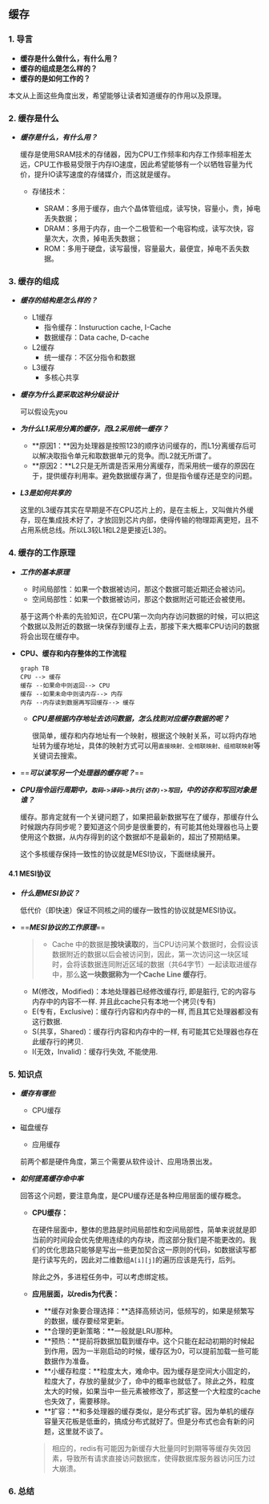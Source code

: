 ## 缓存

### 1. 导言

* **缓存是什么做什么，有什么用？**
* **缓存的组成是怎么样的？**
* **缓存的是如何工作的？**

本文从上面这些角度出发，希望能够让读者知道缓存的作用以及原理。



### 2. 缓存是什么

* ***缓存是什么，有什么用？***

  缓存是使用SRAM技术的存储器，因为CPU工作频率和内存工作频率相差太远，CPU工作极易受限于内存IO速度，因此希望能够有一个以牺牲容量为代价，提升IO读写速度的存储媒介，而这就是缓存。

  * 存储技术：

    * SRAM：多用于缓存，由六个晶体管组成，读写快，容量小，贵，掉电丢失数据；
    * DRAM：多用于内存，由一个二极管和一个电容构成，读写次快，容量次大，次贵，掉电丢失数据；
    * ROM：多用于硬盘，读写最慢，容量最大，最便宜，掉电不丢失数据。

    

### 3. 缓存的组成

* ***缓存的结构是怎么样的？***

  - L1缓存
    - 指令缓存：Insturuction cache, I-Cache
    - 数据缓存：Data cache, D-cache
  - L2缓存
    - 统一缓存：不区分指令和数据
  - L3缓存
    - 多核心共享

* ***缓存为什么要采取这种分级设计***

  可以假设先you

* ***为什么L1采用分离的缓存，而L2采用统一缓存？***

  - **原因1：**因为处理器是按照123的顺序访问缓存的，而L1分离缓存后可以解决取指令单元和取数据单元的竞争。而L2就无所谓了。
  - **原因2：**L2只是无所谓是否采用分离缓存，而采用统一缓存的原因在于，提供缓存利用率。避免数据缓存满了，但是指令缓存还是空的问题。

* ***L3是如何共享的***

  这里的L3缓存其实在早期是不在CPU芯片上的，是在主板上，又叫做片外缓存，现在集成技术好了，才放回到芯片内部，使得传输的物理距离更短，且不占用系统总线。所以L3较L1和L2是更接近L3的。

  

### 4. 缓存的工作原理

* ***工作的基本原理***

  * 时间局部性：如果一个数据被访问，那这个数据可能近期还会被访问。
  * 空间局部性：如果一个数据被访问，那这个数据附近可能还会被使用。

  基于这两个朴素的先验知识，在CPU第一次向内存访问数据的时候，可以把这个数据以及附近的数据一块保存到缓存上去，那接下来大概率CPU访问的数据将会出现在缓存中。

* **CPU、缓存和内存整体的工作流程**

  ```mermaid
  graph TB
  CPU --> 缓存
  缓存 --如果命中则返回--> CPU
  缓存 --如果未命中则读内存--> 内存
  内存 --内存读到数据再写回缓存--> 缓存
  ```

  - ***CPU是根据内存地址去访问数据，怎么找到对应缓存数据的呢？***

    很简单，缓存和内存地址有一个映射，根据这个映射关系，可以将内存地址转为缓存地址，具体的映射方式可以用`直接映射、全相联映射、组相联映射`等关键词去搜索。

    

* ==***可以读写另一个处理器的缓存呢？***==

  

* ***CPU指令运行周期中，`取码->译码->执行(访存)->写回`，中的访存和写回对象是谁？***

  缓存。那肯定就有一个关键问题了，如果把最新数据写在了缓存，那缓存什么时候跟内存同步呢？要知道这个同步是很重要的，有可能其他处理器也马上要使用这个数据，从内存得到的这个数据却不是最新的，超出了预期结果。

  这个多核缓存保持一致性的协议就是MESI协议，下面继续展开。





#### 4.1 MESI协议

- ***什么是MESI协议？***

  低代价（即快速）保证不同核之间的缓存一致性的协议就是MESI协议。

- ==***MESI协议的工作原理***==

  > - Cache 中的数据是**按块读取**的，当CPU访问某个数据时，会假设该数据附近的数据以后会被访问到，因此，第一次访问这一块区域时，会将该数据连同附近区域的数据（共64字节）一起读取进缓存中，那么**这一块数据称为一个Cache Line 缓存行**。
  
  * M(修改，Modified)：本地处理器已经修改缓存行, 即是脏行, 它的内容与内存中的内容不一样. 并且此cache只有本地一个拷贝(专有)
  * E(专有，Exclusive)：缓存行内容和内存中的一样, 而且其它处理器都没有这行数据.
  * S(共享，Shared)：缓存行内容和内存中的一样, 有可能其它处理器也存在此缓存行的拷贝.
  * I(无效，Invalid)：缓存行失效, 不能使用.



### 5. 知识点

- ***缓存有哪些***

  * CPU缓存
* 磁盘缓存
  * 应用缓存

  前两个都是硬件角度，第三个需要从软件设计、应用场景出发。



- ***如何提高缓存命中率***

  回答这个问题，要注意角度，是CPU缓存还是各种应用层面的缓存概念。

  - **CPU缓存：**

    在硬件层面中，整体的思路是时间局部性和空间局部性，简单来说就是即当前的时间段会优先使用连续的内存块，而这部分我们是不能更改的。我们的优化思路只能够是写出一些更加契合这一原则的代码，如数据读写都是行读写先的，因此对二维数组`A[i][j]`的遍历应该是先行，后列。

    除此之外，多进程任务中，可以考虑绑定核。

  - **应用层面，以redis为代表：**

    - **缓存对象要合理选择：**选择高频访问，低频写的，如果是频繁写的数据，缓存要经常更新。
    - **合理的更新策略：**一般就是LRU那种。
    - **预热：**提前将数据加载到缓存中。这个只能在起动初期的时候起到作用，因为一半刚启动的时候，缓存区为0，可以提前加载一些可能数据作为准备。
    - **小缓存粒度：**粒度太大，难命中。因为缓存是空间大小固定的，粒度大了，存放的量就少了，命中的概率也就低了。除此之外，粒度太大的时候，如果当中一些元素被修改了，那这整一个大粒度的cache也失效了，需要移除。
    - **扩容：**和多处理器的缓存类似，是分布式扩容。因为单机的缓存容量天花板是低垂的，搞成分布式就好了。但是分布式也会有新的问题，这里就不谈了。

    > 相应的，redis有可能因为新缓存大批量同时到期等等缓存失效因素，导致所有请求直接访问数据库，使得数据库服务器访问压力过大崩溃。

  


### 6. 总结